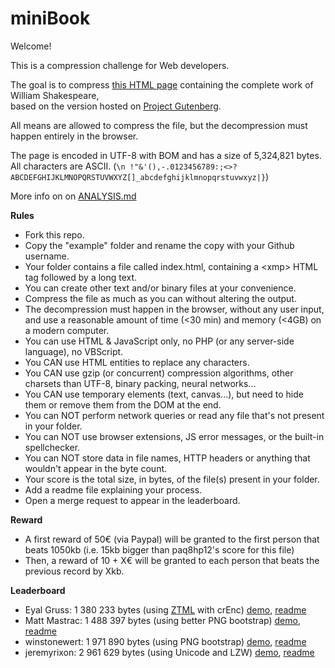 miniBook
===

Welcome!

This is a compression challenge for Web developers.

The goal is to compress [this HTML page](http://xem.github.io/miniBook/example/index.html) containing the complete work of William Shakespeare,<br>
based on the version hosted on [Project Gutenberg](http://www.gutenberg.org/ebooks/100).

All means are allowed to compress the file, but the decompression must happen entirely in the browser.

The page is encoded in UTF-8 with BOM and has a size of 5,324,821 bytes.<br>
All characters are ASCII. (````\n !"&'(),-.0123456789:;<>?ABCDEFGHIJKLMNOPQRSTUVWXYZ[]_abcdefghijklmnopqrstuvwxyz|}````)

More info on on [ANALYSIS.md](https://github.com/xem/miniBook/blob/gh-pages/ANALYSIS.md)

**Rules**

- Fork this repo.
- Copy the "example" folder and rename the copy with your Github username.
- Your folder contains a file called index.html, containing a &lt;xmp> HTML tag followed by a long text.
- You can create other text and/or binary files at your convenience.
- Compress the file as much as you can without altering the output.
- The decompression must happen in the browser, without any user input, and use a reasonable amount of time (<30 min) and memory (<4GB) on a modern computer.
- You can use HTML & JavaScript only, no PHP (or any server-side language), no VBScript.
- You CAN use HTML entities to replace any characters.
- You CAN use gzip (or concurrent) compression algorithms, other charsets than UTF-8, binary packing, neural networks...
- You CAN use temporary elements (text, canvas...), but need to hide them or remove them from the DOM at the end.
- You can NOT perform network queries or read any file that's not present in your folder.
- You can NOT use browser extensions, JS error messages, or the built-in spellchecker.
- You can NOT store data in file names, HTTP headers or anything that wouldn't appear in the byte count.
- Your score is the total size, in bytes, of the file(s) present in your folder.
- Add a readme file explaining your process.
- Open a merge request to appear in the leaderboard.

**Reward**

- A first reward of 50€ (via Paypal) will be granted to the first person that beats 1050kb (i.e. 15kb bigger than paq8hp12's score for this file) 
- Then, a reward of 10 + X€ will be granted to each person that beats the previous record by Xkb.

**Leaderboard**

- Eyal Gruss: 1 380 233 bytes (using [ZTML](https://github.com/eyaler/ztml) with crEnc) [demo](http://xem.github.io/miniBook/eyaler/index.html), [readme](https://github.com/xem/miniBook/blob/gh-pages/eyaler/README.md)
- Matt Mastrac: 1 488 397 bytes (using better PNG bootstrap) [demo](http://xem.github.io/miniBook/mmastrac/index.html), [readme](https://github.com/xem/miniBook/blob/gh-pages/mmastrac/README.md)
- winstonewert: 1 971 890 bytes (using PNG bootstrap) [demo](http://xem.github.io/miniBook/winstonewert/index.html), [readme](https://github.com/xem/miniBook/blob/gh-pages/winstonewert/README.md)
- jeremyrixon: 2 961 629 bytes (using Unicode and LZW) [demo](http://xem.github.io/miniBook/jeremyrixon/index.html), [readme](https://github.com/xem/miniBook/blob/gh-pages/jeremyrixon/README.md)